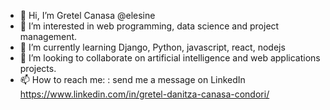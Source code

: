 - 👋 Hi, I’m Gretel Canasa @elesine 
- 👀 I’m interested in web programming, data science and project management.  
- 🌱 I’m currently learning Django, Python, javascript, react, nodejs
- 💞️ I’m looking to collaborate on artificial intelligence and web applications projects.
- 📫 How to reach me: : send me a message on LinkedIn https://www.linkedin.com/in/gretel-danitza-canasa-condori/

